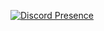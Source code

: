 <!--START_SECTION:waka-->
<!--END_SECTION:waka-->

[![Discord Presence](https://lanyard.cnrad.dev/api/1114315217640362107?theme=dark&idleMessage=Probably%20doing%20something%20else...%20with%20Rimuru%20or%20BF/GF)](https://instagram.com/lirulyatempest)

<!---
lirulya/lirulya is a ✨ special ✨ repository because its `README.md` (this file) appears on your GitHub profile.
You can click the Preview link to take a look at your changes.
--->
